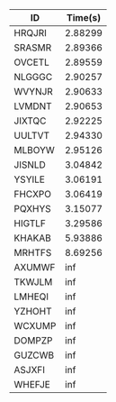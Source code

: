 |ID|Time(s)|
|-|-|
|HRQJRI|2.88299|
|SRASMR|2.89366|
|OVCETL|2.89559|
|NLGGGC|2.90257|
|WVYNJR|2.90633|
|LVMDNT|2.90653|
|JIXTQC|2.92225|
|UULTVT|2.94330|
|MLBOYW|2.95126|
|JISNLD|3.04842|
|YSYILE|3.06191|
|FHCXPO|3.06419|
|PQXHYS|3.15077|
|HIGTLF|3.29586|
|KHAKAB|5.93886|
|MRHTFS|8.69256|
|AXUMWF|inf|
|TKWJLM|inf|
|LMHEQI|inf|
|YZHOHT|inf|
|WCXUMP|inf|
|DOMPZP|inf|
|GUZCWB|inf|
|ASJXFI|inf|
|WHEFJE|inf|
